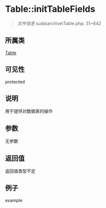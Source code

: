 # Table::initTableFields

> *文件信息* suda\archive\Table.php: 31~642
## 所属类 

[Table](../Table.md)

## 可见性

  protected  
## 说明


用于提供对数据表的操作


## 参数

无参数

## 返回值
返回值类型不定

## 例子

example